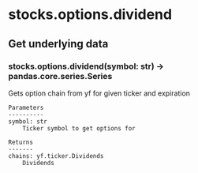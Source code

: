 # stocks.options.dividend

## Get underlying data 
### stocks.options.dividend(symbol: str) -> pandas.core.series.Series

Gets option chain from yf for given ticker and expiration

    Parameters
    ----------
    symbol: str
        Ticker symbol to get options for

    Returns
    -------
    chains: yf.ticker.Dividends
        Dividends
